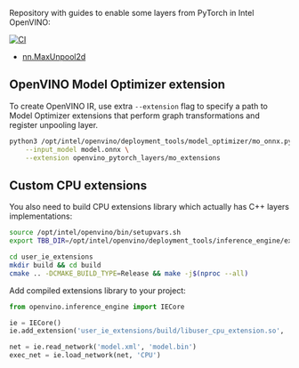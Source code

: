Repository with guides to enable some layers from PyTorch in Intel OpenVINO:

[![CI](https://github.com/dkurt/openvino_pytorch_unpool/workflows/CI/badge.svg?branch=master)](https://github.com/dkurt/openvino_pytorch_unpool/actions?query=branch%3Amaster)

* [nn.MaxUnpool2d](examples/unpool)


## OpenVINO Model Optimizer extension

To create OpenVINO IR, use extra `--extension` flag to specify a path to Model Optimizer extensions that perform graph transformations and register unpooling layer.

```bash
python3 /opt/intel/openvino/deployment_tools/model_optimizer/mo_onnx.py \
    --input_model model.onnx \
    --extension openvino_pytorch_layers/mo_extensions
```

## Custom CPU extensions

You also need to build CPU extensions library which actually has C++ layers implementations:
```bash
source /opt/intel/openvino/bin/setupvars.sh
export TBB_DIR=/opt/intel/openvino/deployment_tools/inference_engine/external/tbb/cmake/

cd user_ie_extensions
mkdir build && cd build
cmake .. -DCMAKE_BUILD_TYPE=Release && make -j$(nproc --all)
```

Add compiled extensions library to your project:

```python
from openvino.inference_engine import IECore

ie = IECore()
ie.add_extension('user_ie_extensions/build/libuser_cpu_extension.so', 'CPU')

net = ie.read_network('model.xml', 'model.bin')
exec_net = ie.load_network(net, 'CPU')
```
